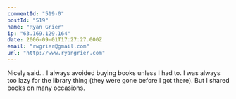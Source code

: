 ```yaml
---
commentId: "519-0"
postId: "519"
name: "Ryan Grier"
ip: "63.169.129.164"
date: 2006-09-01T17:27:27.000Z
email: "rwgrier@gmail.com"
url: "http://www.ryangrier.com"
---
```

<p>Nicely said... I always avoided buying books unless I had to.  I was always too lazy for the library thing (they were gone before I got there).  But I shared books on many occasions.</p>